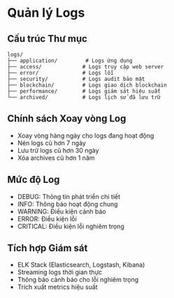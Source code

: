 # Quản lý Logs

## Cấu trúc Thư mục
```
logs/
├── application/         # Logs ứng dụng
├── access/             # Logs truy cập web server
├── error/              # Logs lỗi
├── security/           # Logs audit bảo mật
├── blockchain/         # Logs giao dịch blockchain
├── performance/        # Logs giám sát hiệu suất
└── archived/           # Logs lịch sử đã lưu trữ
```

## Chính sách Xoay vòng Log
- Xoay vòng hàng ngày cho logs đang hoạt động
- Nén logs cũ hơn 7 ngày
- Lưu trữ logs cũ hơn 30 ngày
- Xóa archives cũ hơn 1 năm

## Mức độ Log
- DEBUG: Thông tin phát triển chi tiết
- INFO: Thông báo hoạt động chung
- WARNING: Điều kiện cảnh báo
- ERROR: Điều kiện lỗi
- CRITICAL: Điều kiện lỗi nghiêm trọng

## Tích hợp Giám sát
- ELK Stack (Elasticsearch, Logstash, Kibana)
- Streaming logs thời gian thực
- Thông báo cảnh báo cho lỗi nghiêm trọng
- Trích xuất metrics hiệu suất 